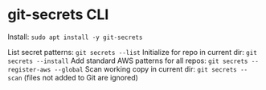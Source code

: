 # git-secrets CLI

Install: `sudo apt install -y git-secrets`

List secret patterns: `git secrets --list`
Initialize for repo in current dir: `git secrets --install`
Add standard AWS patterns for all repos: `git secrets --register-aws --global`
Scan working copy in current dir: `git secrets --scan` (files not added to Git are ignored)
